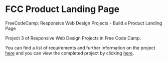 # FCC Product Landing Page

FreeCodeCamp: Responsive Web Design Projects - Build a Product Landing Page

Project 3 of Responsive Web Design Projects in Free Code Camp.

You can find a list of requirements and further information on the project [here](https://learn.freecodecamp.org/responsive-web-design/responsive-web-design-projects/build-a-product-landing-page) and you can view the completed project by clicking [here](http://htmlpreview.github.io/?https://github.com/thomasjbell7/FCC-Product-Landing-Page/blob/master/index.html).